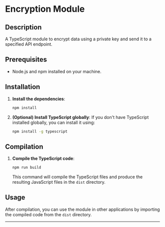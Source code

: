 # Encryption Module

## Description
A TypeScript module to encrypt data using a private key and send it to a specified API endpoint.

## Prerequisites
- Node.js and npm installed on your machine.

## Installation

1. **Install the dependencies**\:
   ```bash
   npm install
   ```

2. **(Optional) Install TypeScript globally**\:
   If you don't have TypeScript installed globally, you can install it using:
   ```bash
   npm install -g typescript
   ```

## Compilation

1. **Compile the TypeScript code**\:
   ```bash
   npm run build
   ```

   This command will compile the TypeScript files and produce the resulting JavaScript files in the `dist` directory.

## Usage
After compilation, you can use the module in other applications by importing the compiled code from the `dist` directory.

---

